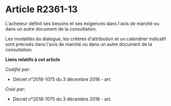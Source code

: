 # Article R2361-13

L'acheteur définit ses besoins et ses exigences dans l'avis de marché ou dans un autre document de la consultation.

Les modalités du dialogue, les critères d'attribution et un calendrier indicatif sont précisés dans l'avis de marché ou dans
un autre document de la consultation.

**Liens relatifs à cet article**

_Codifié par_:

  - Décret n°2018-1075 du 3 décembre 2018 - art.

_Créé par_:

  - Décret n°2018-1075 du 3 décembre 2018 - art.
